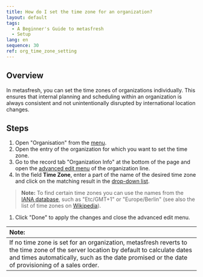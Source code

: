 ```yaml
---
title: How do I set the time zone for an organization?
layout: default
tags:
  - A Beginner's Guide to metasfresh
  - Setup
lang: en
sequence: 30
ref: org_time_zone_setting
---
```


## Overview
In metasfresh, you can set the time zones of organizations individually. This ensures that internal planning and scheduling within an organization is always consistent and not unintentionally disrupted by international location changes.

## Steps
1. Open "Organisation" from the [menu](Menu).
1. Open the entry of the organization for which you want to set the time zone.
1. Go to the record tab "Organization Info" at the bottom of the page and open the [advanced edit menu](Open_AdvancedEditTab) of the organization line.
1. In the field **Time Zone**, enter a part of the name of the desired time zone and click on the matching result in the <a href="Keyboard_shortcuts_reference#dropdown" title="Dynamic Search Box (Autocompletion)">drop-down list</a>.
 >**Note:** To find certain time zones you can use the names from the <a href="https://www.iana.org/time-zones" title="IANA Time Zone Database" target="blank">IANA database</a>, such as "Etc/GMT+1" or "Europe/Berlin" (see also the list of time zones on <a href="https://en.wikipedia.org/wiki/List_of_tz_database_time_zones" title="List of tz database time zones" target="blank">Wikipedia</a>).

1. Click "Done" to apply the changes and close the advanced edit menu.

| **Note:** |
| :--- |
| If no time zone is set for an organization, metasfresh reverts to the time zone of the server location by default to calculate dates and times automatically, such as the date promised or the date of provisioning of a sales order. |
